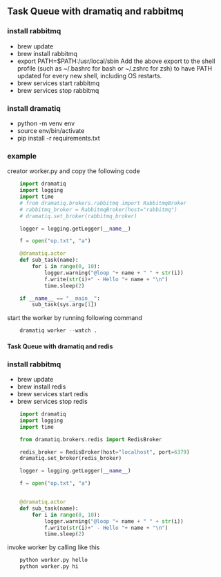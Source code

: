 ## Task Queue with dramatiq and rabbitmq
### install rabbitmq
* brew update
* brew install rabbitmq
* export PATH=$PATH:/usr/local/sbin 
    Add the above export to the shell profile (such as ~/.bashrc for bash or ~/.zshrc for zsh) to have PATH updated for every new shell, including OS restarts.
* brew services start rabbitmq
* brew services stop rabbitmq

### install dramatiq
* python -m venv env
* source env/bin/activate
* pip install -r requirements.txt

### example 
creator worker.py and copy the following code

```py
    import dramatiq
    import logging
    import time
    # from dramatiq.brokers.rabbitmq import RabbitmqBroker
    # rabbitmq_broker = RabbitmqBroker(host="rabbitmq")
    # dramatiq.set_broker(rabbitmq_broker)

    logger = logging.getLogger(__name__)

    f = open("op.txt", "a")

    @dramatiq.actor
    def sub_task(name):
        for i in range(0, 10):
            logger.warning("@loop "+ name + " " + str(i))
            f.write(str(i)+" - Hello "+ name + "\n")
            time.sleep(2)

    if __name__ == "__main__":
        sub_task(sys.argv[1])
```
start the worker by running following command

```py
    dramatiq worker --watch .
```


#### Task Queue with dramatiq and redis
### install rabbitmq
* brew update
* brew install redis
* brew services start redis
* brew services stop redis

```py
    import dramatiq
    import logging
    import time

    from dramatiq.brokers.redis import RedisBroker

    redis_broker = RedisBroker(host="localhost", port=6379)
    dramatiq.set_broker(redis_broker)

    logger = logging.getLogger(__name__)

    f = open("op.txt", "a")


    @dramatiq.actor
    def sub_task(name):
        for i in range(0, 10):
            logger.warning("@loop "+ name + " " + str(i))
            f.write(str(i)+" - Hello "+ name + "\n")
            time.sleep(2)

```

invoke worker by calling like this

```cmd
    python worker.py hello
    python worker.py hi
```